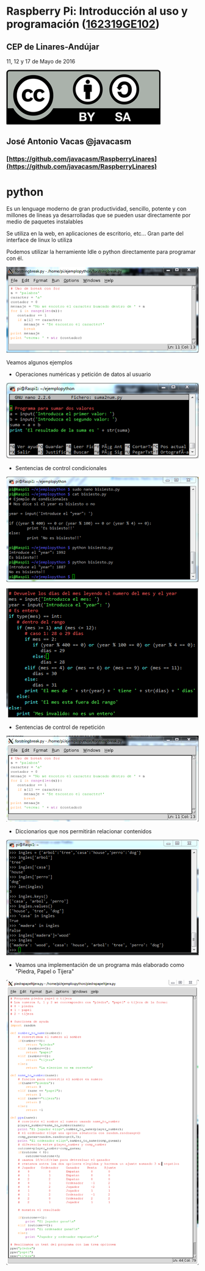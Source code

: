 # Raspberry Pi: Introducción al uso y programación ([162319GE102](https://www.juntadeandalucia.es/educacion/seneca/seneca/jsp/gestionactividades/DetActForPub.jsp?X_EDIACTFOR=161807))

## CEP de Linares-Andújar

11, 12 y 17 de Mayo de 2016

![CC](./imagenes/Licencia_CC.png)
## José Antonio Vacas  @javacasm

### [https://github.com/javacasm/RaspberryLinares](https://github.com/javacasm/RaspberryLinares)

# python


Es un lenguage moderno de gran productividad, sencillo, potente y con millones de líneas ya desarrolladas que se pueden usar directamente por medio de paquetes instalables

Se utiliza en la web, en aplicaciones de escritorio, etc... Gran parte del interface de linux lo utiliza


Podemos utilizar la herramiente Idle o python directamente para programar con él.

![idle](./imagenes/idle.png)

Veamos algunos ejemplos

* Operaciones numéricas y petición de datos al usuario

![suma](./imagenes/suma.png)

* Sentencias de control condicionales

![bisiesto](./imagenes/bisiesto.png)

![diasMes](./imagenes/diasMes.png)

* Sentencias de control de repetición

![busca](./imagenes/buscaCaracter.png)

* Diccionarios que nos permitirán relacionar contenidos

![dict](./imagenes/diccionarios.png)

* Veamos una implementación de un programa más elaborado como "Piedra, Papel o Tijera"

![PPT](./imagenes/PPT.png)
